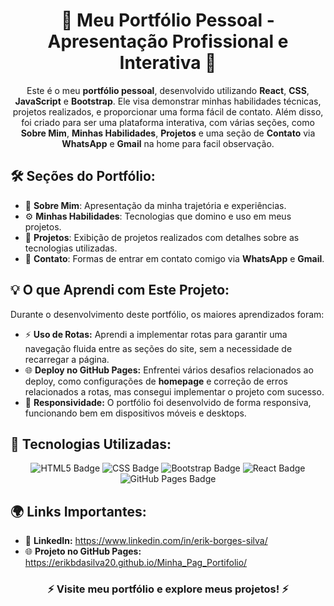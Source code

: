 <h1 style="text-align: center;">🚀 Meu Portfólio Pessoal - Apresentação Profissional e Interativa 🎨</h1>

<p style="text-align: center;">
  Este é o meu <strong>portfólio pessoal</strong>, desenvolvido utilizando <strong>React</strong>, <strong>CSS</strong>, <strong>JavaScript</strong> e <strong>Bootstrap</strong>. Ele visa demonstrar minhas habilidades técnicas, projetos realizados, e proporcionar uma forma fácil de contato. Além disso, foi criado para ser uma plataforma interativa, com várias seções, como <strong>Sobre Mim</strong>, <strong>Minhas Habilidades</strong>, <strong>Projetos</strong> e uma seção de  <strong>Contato</strong> via <strong>WhatsApp</strong> e <strong>Gmail</strong> na home para facil observação.
</p>

<h2>🛠️ Seções do Portfólio:</h2>
<ul>
  <li>📖 <strong>Sobre Mim</strong>: Apresentação da minha trajetória e experiências.</li>
  <li>⚙️ <strong>Minhas Habilidades</strong>: Tecnologias que domino e uso em meus projetos.</li>
  <li>💼 <strong>Projetos</strong>: Exibição de projetos realizados com detalhes sobre as tecnologias utilizadas.</li>
  <li>📩 <strong>Contato</strong>: Formas de entrar em contato comigo via <strong>WhatsApp</strong> e <strong>Gmail</strong>.</li>
</ul>

<h2>💡 O que Aprendi com Este Projeto:</h2>
<p>
  Durante o desenvolvimento deste portfólio, os maiores aprendizados foram:
</p>
<ul>
  <li>⚡ <strong>Uso de Rotas:</strong> Aprendi a implementar rotas para garantir uma navegação fluida entre as seções do site, sem a necessidade de recarregar a página.</li>
  <li>🌐 <strong>Deploy no GitHub Pages:</strong> Enfrentei vários desafios relacionados ao deploy, como configurações de <strong>homepage</strong> e correção de erros relacionados a rotas, mas consegui implementar o projeto com sucesso.</li>
  <li>📱 <strong>Responsividade:</strong> O portfólio foi desenvolvido de forma responsiva, funcionando bem em dispositivos móveis e desktops.</li>
</ul>

<h2>🚀 Tecnologias Utilizadas:</h2>
<p style="text-align: center;">
  <img src="https://img.shields.io/badge/HTML5-E34F26?style=for-the-badge&logo=html5&logoColor=white" alt="HTML5 Badge">
  <img src="https://img.shields.io/badge/CSS3-1572B6?style=for-the-badge&logo=css3&logoColor=white" alt="CSS Badge">
  <img src="https://img.shields.io/badge/Bootstrap-7952B3?style=for-the-badge&logo=bootstrap&logoColor=white" alt="Bootstrap Badge">
  <img src="https://img.shields.io/badge/React-61DAFB?style=for-the-badge&logo=react&logoColor=black" alt="React Badge">
  <img src="https://img.shields.io/badge/GitHub_Pages-222222?style=for-the-badge&logo=github&logoColor=white" alt="GitHub Pages Badge">
</p>

<h2>🌍 Links Importantes:</h2>
<ul>
  <li>🔗 <strong>LinkedIn:</strong> <a href="https://www.linkedin.com/in/erik-borges-silva/" target="_blank">https://www.linkedin.com/in/erik-borges-silva/</a></li>
  <li>🌐 <strong>Projeto no GitHub Pages:</strong> <a href="https://erikbdasilva20.github.io/Minha_Pag_Portifolio/" target="_blank">https://erikbdasilva20.github.io/Minha_Pag_Portifolio/</a></li>
</ul>

<h3 style="text-align: center;">⚡️ Visite meu portfólio e explore meus projetos! ⚡️</h3>
